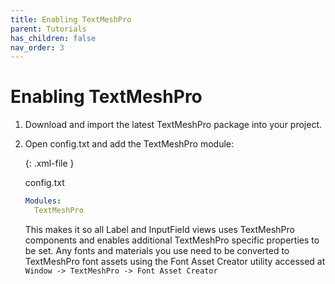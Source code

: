 ```yaml
---
title: Enabling TextMeshPro
parent: Tutorials
has_children: false
nav_order: 3
---
```

# Enabling TextMeshPro

1. Download and import the latest TextMeshPro package into your project. 

2. Open config.txt and add the TextMeshPro module:

   {: .xml-file }

   config.txt

   ```yaml
   Modules: 
     TextMeshPro 
   ```

   This makes it so all Label and InputField views uses TextMeshPro components and enables additional TextMeshPro specific properties to be set. Any fonts and materials you use need to be converted to TextMeshPro font assets using the Font Asset Creator utility accessed at `Window -> TextMeshPro -> Font Asset Creator`

